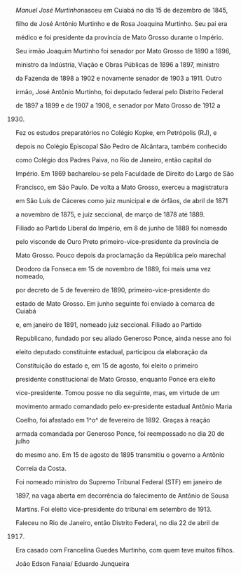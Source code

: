 

*Manuel José Murtinho*nasceu em Cuiabá no dia 15 de dezembro de 1845,

filho de José Antônio Murtinho e de Rosa Joaquina Murtinho. Seu pai era

médico e foi presidente da província de Mato Grosso durante o Império.

Seu irmão Joaquim Murtinho foi senador por Mato Grosso de 1890 a 1896,

ministro da Indústria, Viação e Obras Públicas de 1896 a 1897, ministro

da Fazenda de 1898 a 1902 e novamente senador de 1903 a 1911. Outro

irmão, José Antônio Murtinho, foi deputado federal pelo Distrito Federal

de 1897 a 1899 e de 1907 a 1908, e senador por Mato Grosso de 1912 a

1930.



Fez os estudos preparatórios no Colégio Kopke, em Petrópolis (RJ), e

depois no Colégio Episcopal São Pedro de Alcântara, também conhecido

como Colégio dos Padres Paiva, no Rio de Janeiro, então capital do

Império. Em 1869 bacharelou-se pela Faculdade de Direito do Largo de São

Francisco, em São Paulo. De volta a Mato Grosso, exerceu a magistratura

em São Luís de Cáceres como juiz municipal e de órfãos, de abril de 1871

a novembro de 1875, e juiz seccional, de março de 1878 até 1889.



Filiado ao Partido Liberal do Império, em 8 de junho de 1889 foi nomeado

pelo visconde de Ouro Preto primeiro-vice-presidente da província de

Mato Grosso. Pouco depois da proclamação da República pelo marechal

Deodoro da Fonseca em 15 de novembro de 1889, foi mais uma vez nomeado,

por decreto de 5 de fevereiro de 1890, primeiro-vice-presidente do

estado de Mato Grosso. Em junho seguinte foi enviado à comarca de Cuiabá

e, em janeiro de 1891, nomeado juiz seccional. Filiado ao Partido

Republicano, fundado por seu aliado Generoso Ponce, ainda nesse ano foi

eleito deputado constituinte estadual, participou da elaboração da

Constituição do estado e, em 15 de agosto, foi eleito o primeiro

presidente constitucional de Mato Grosso, enquanto Ponce era eleito

vice-presidente. Tomou posse no dia seguinte, mas, em virtude de um

movimento armado comandado pelo ex-presidente estadual Antônio Maria

Coelho, foi afastado em 1^o^ de fevereiro de 1892. Graças à reação

armada comandada por Generoso Ponce, foi reempossado no dia 20 de julho

do mesmo ano. Em 15 de agosto de 1895 transmitiu o governo a Antônio

Correia da Costa.



Foi nomeado ministro do Supremo Tribunal Federal (STF) em janeiro de

1897, na vaga aberta em decorrência do falecimento de Antônio de Sousa

Martins. Foi eleito vice-presidente do tribunal em setembro de 1913.



Faleceu no Rio de Janeiro, então Distrito Federal, no dia 22 de abril de

1917.



Era casado com Francelina Guedes Murtinho, com quem teve muitos filhos.



João Edson Fanaia/ Eduardo Junqueira



